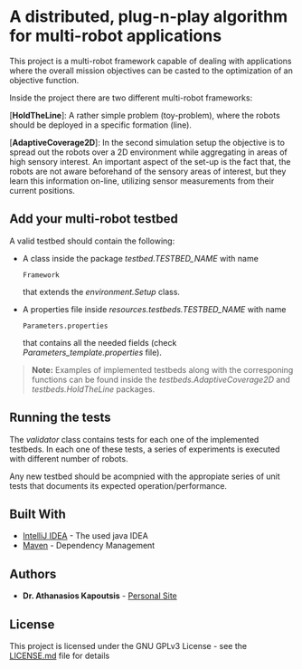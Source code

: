# A distributed, plug-n-play algorithm for multi-robot applications

This project is a multi-robot framework capable of dealing with applications where the overall mission objectives can be casted to the optimization of an objective function. 

 Inside the project there are two different multi-robot frameworks: 
 
[**HoldTheLine**]: A rather simple problem (toy-problem), where the robots should be deployed in a specific formation (line). 

[**AdaptiveCoverage2D**]: In the second simulation setup the objective is to spread out the robots over a 2D environment while aggregating in areas of high sensory interest. An important aspect of the set-up is the fact that, the robots are not aware beforehand of the sensory areas of interest, but they learn this information on-line, utilizing sensor measurements from their current positions.

## Add your multi-robot testbed

A valid testbed should contain the following:

-  A class inside the package *testbed.TESTBED_NAME* with name 
	```
	Framework
	``` 
	 that extends the *environment.Setup* class.
	 

-  A properties file inside *resources.testbeds.TESTBED_NAME* with name
	```
	Parameters.properties
	```
	that contains all the needed fields (check *Parameters_template.properties* file). 

> **Note:** Examples of implemented testbeds along with the corresponing functions can be found inside the *testbeds.AdaptiveCoverage2D* and  *testbeds.HoldTheLine* packages.

## Running the tests

The *validator* class contains tests for each one of the implemented testbeds. In each one of these tests, a series of experiments is executed with different number of robots. 

Any new testbed should be acompnied with the appropiate series of unit tests that documents its expected operation/performance.

## Built With

* [IntelliJ IDEA](https://www.jetbrains.com/idea/) - The used java IDEA 
* [Maven](https://maven.apache.org/) - Dependency Management

## Authors

* **Dr. Athanasios Kapoutsis**  - [Personal Site](http://kapoutsis.info/)

## License

This project is licensed under the GNU GPLv3 License - see the [LICENSE.md](LICENSE.md) file for details
